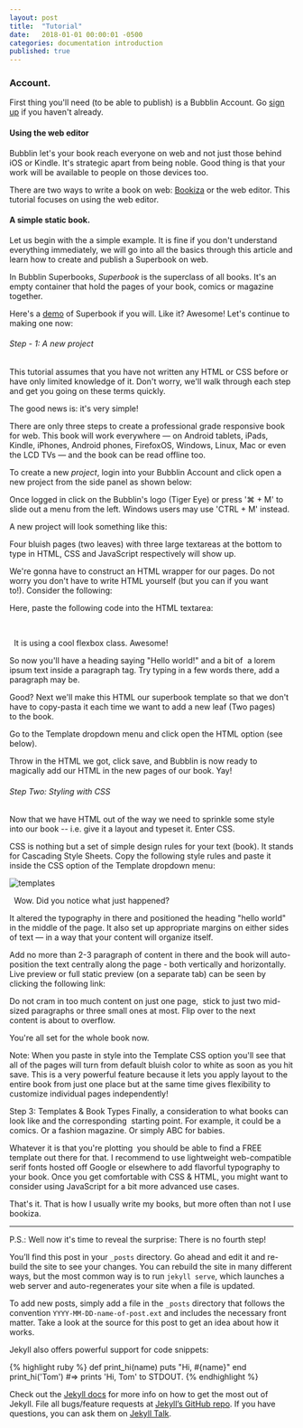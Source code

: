 ```yaml
---
layout: post
title:  "Tutorial"
date:   2018-01-01 00:00:01 -0500
categories: documentation introduction
published: true
---
```


### Account.

First thing you'll need (to be able to publish) is a Bubblin Account. Go [sign up](https://bubblin.io/users/new) if you haven't already.

#### Using the web editor

Bubblin let's your book reach everyone on web and not just those behind iOS or Kindle. It's strategic apart from being noble. Good thing is that your work will be available to people on those devices too.

There are two ways to write a book on web: [Bookiza](http://bookiza.io) or the web editor. This tutorial focuses on using the web editor.

#### A simple static book.

Let us begin with the a simple example. It is fine if you don't understand everything immediately, we will go into all the basics through this article and learn how to create and publish a Superbook on web.

In Bubblin Superbooks, *Superbook* is the superclass of all books. It's an empty container that hold the pages of your book, comics or magazine together.

Here's a [demo](https://bubblin.io/book/the-solar-system-by-marvin-danig) of Superbook if you will. Like it? Awesome! Let's continue to making one now:

###### Step - 1: A new project

This tutorial assumes that you have not written any HTML or CSS before or have only limited knowledge of it. Don't worry, we'll walk through each step and get you going on these terms quickly.

The good news is: it's very simple!

There are only three steps to create a professional grade responsive book for web. This book will work everywhere — on Android tablets, iPads, Kindle, iPhones, Android phones, FirefoxOS, Windows, Linux, Mac or even the LCD TVs — and the book can be read offline too. 

To create a new *project*, login into your Bubblin Account and click open a new project from the side panel as shown below: 

Once logged in click on the Bubblin's logo (Tiger Eye) or press '⌘ + M' to slide out a menu from the left. Windows users may use 'CTRL + M' instead.

A new project will look something like this:



Four bluish pages (two leaves) with three large textareas at the bottom to type in HTML, CSS and JavaScript respectively will show up.

We're gonna have to construct an HTML wrapper for our pages. Do not worry you don't have to write HTML yourself (but you can if you want to!). Consider the following:

Here, paste the following code into the HTML textarea:

 

 
It is using a cool flexbox class. Awesome!

So now you'll have a heading saying "Hello world!" and a bit of  a lorem ipsum text inside a paragraph tag. Try typing in a few words there, add a paragraph may be.

Good? Next we'll make this HTML our superbook template so that we don't have to copy-pasta it each time we want to add a new leaf (Two pages) to the book.

Go to the Template dropdown menu and click open the HTML option (see below).



Throw in the HTML we got, click save, and Bubblin is now ready to magically add our HTML in the new pages of our book. Yay!

###### Step Two: Styling with CSS
Now that we have HTML out of the way we need to sprinkle some style into our book -- i.e. give it a layout and typeset it. Enter CSS.

CSS is nothing but a set of simple design rules for your text (book). It stands for Cascading Style Sheets. Copy the following style rules and paste it inside the CSS option of the Template dropdown menu:

![templates](https://marvindanig.files.wordpress.com/2016/03/templates.jpg)
 

 
Wow. Did you notice what just happened?





It altered the typography in there and positioned the heading "hello world" in the middle of the page. It also set up appropriate margins on either sides of text — in a way that your content will organize itself.

Add no more than 2-3 paragraph of content in there and the book will auto-position the text centrally along the page - both vertically and horizontally. Live preview or full static preview (on a separate tab) can be seen by clicking the following link:



Do not cram in too much content on just one page,  stick to just two mid-sized paragraphs or three small ones at most. Flip over to the next content is about to overflow.

You're all set for the whole book now.

Note: When you paste in style into the Template CSS option you'll see that all of the pages will turn from default bluish color to white as soon as you hit save. This is a very powerful feature because it lets you apply layout to the entire book from just one place but at the same time gives flexibility to customize individual pages independently!

Step 3: Templates & Book Types
Finally, a consideration to what books can look like and the corresponding  starting point. For example, it could be a comics. Or a fashion magazine. Or simply ABC for babies.

Whatever it is that you're plotting  you should be able to find a FREE template out there for that. I recommend to use lightweight web-compatible serif fonts hosted off Google or elsewhere to add flavorful typography to your book. Once you get comfortable with CSS & HTML, you might want to consider using JavaScript for a bit more advanced use cases.

That's it. That is how I usually write my books, but more often than not I use bookiza.

---

P.S.: Well now it's time to reveal the surprise: There is no fourth step!





You’ll find this post in your `_posts` directory. Go ahead and edit it and re-build the site to see your changes. You can rebuild the site in many different ways, but the most common way is to run `jekyll serve`, which launches a web server and auto-regenerates your site when a file is updated.

To add new posts, simply add a file in the `_posts` directory that follows the convention `YYYY-MM-DD-name-of-post.ext` and includes the necessary front matter. Take a look at the source for this post to get an idea about how it works.

Jekyll also offers powerful support for code snippets:

{% highlight ruby %}
def print_hi(name)
  puts "Hi, #{name}"
end
print_hi('Tom')
#=> prints 'Hi, Tom' to STDOUT.
{% endhighlight %}

Check out the [Jekyll docs][jekyll-docs] for more info on how to get the most out of Jekyll. File all bugs/feature requests at [Jekyll’s GitHub repo][jekyll-gh]. If you have questions, you can ask them on [Jekyll Talk][jekyll-talk].

[jekyll-docs]: https://jekyllrb.com/docs/home
[jekyll-gh]:   https://github.com/jekyll/jekyll
[jekyll-talk]: https://talk.jekyllrb.com/

